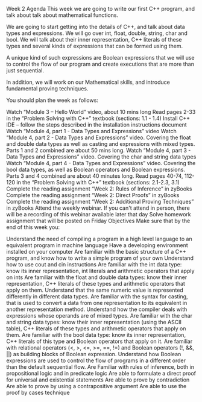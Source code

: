 Week 2
Agenda
This week we are going to write our first C++ program, and talk about talk about mathematical functions.

We are going to start getting into the details of C++, and talk about data types and expressions.
We will go over int, float, double, string, char and bool. We will talk about their inner representation, C++ literals of these types and several kinds of expressions that can be formed using them. 

A unique kind of such expressions are Boolean expressions that we will use to control the flow of our program and create executions that are more than just sequential.

In addition, we will work on our Mathematical skills, and introduce fundamental proving techniques.

You should plan the week as follows:

Watch “Module 3 – Hello World” video, about 10 mins long
Read pages 2-33 in the “Problem Solving with C++” textbook (sections: 1.1 - 1.4)
Install C++ IDE – follow the steps described in the installation instructions document
Watch “Module 4, part 1 - Data Types and Expressions” video
Watch “Module 4, part 2 - Data Types and Expressions” video. Covering the float and double data types as well as casting and expressions with mixed types. Parts 1 and 2 combined are about 50 mins long.
Watch “Module 4, part 3 - Data Types and Expressions” video. Covering the char and string data types
Watch “Module 4, part 4 - Data Types and Expressions” video. Covering the bool data types, as well as Boolean operators and Boolean expressions. Parts 3 and 4 combined are about 40 minutes long. 
Read pages 40-74, 112-120 in the “Problem Solving with C++” textbook (sections: 2.1-2.3, 3.1)
Complete the reading assignment “Week 2: Rules of Inference” in zyBooks
Complete the reading assignment “Week 2: Direct Proofs” in zyBooks
Complete the reading assignment “Week 2: Additional Proving Techniques” in zyBooks
Attend the weekly webinar. If you can't attend in person, there will be a recording of this webinar available later that day
Solve homework assignment that will be posted on Friday
Objectives
Make sure that by the end of this week you:

Understand the need of compiling a program in a high level language to an equivalent program in machine language
Have a developing environment installed on your computer
Are familiar with the basic structure of a C++ program, and know how to write a simple program of your own
Understand how to use cout and cin instructions
Are familiar with the int data type: know its inner representation, int literals and arithmetic operators that apply on ints
Are familiar with the float and double data types: know their inner representation, C++ literals of these types and arithmetic operators that apply on them.
Understand that the same numeric value is represented differently in different data types.
Are familiar with the syntax for casting, that is used to convert a data from one representation to its equivalent in another representation method.
Understand how the compiler deals with expressions whose operands are of mixed types.
Are familiar with the char and string data types: know their inner representation (using the ASCII table), C++ literals of these types and arithmetic operators that apply on them.
Are familiar with the bool data type: know its inner representation, C++ literals of this type and Boolean operators that apply on it.
Are familiar with relational operators (<, >, <=, >=, ==, !=) and Boolean operators (!, &&, ||) as building blocks of Boolean expression.
Understand how Boolean expressions are used to control the flow of programs in a different order than the default sequential flow.
Are Familiar with rules of inference, both in propositional logic and in predicate logic
Are able to formulate a direct proof for universal and existential statements
Are able to prove by contradiction
Are able to prove by using a contrapositive argument
Are able to use the proof by cases technique